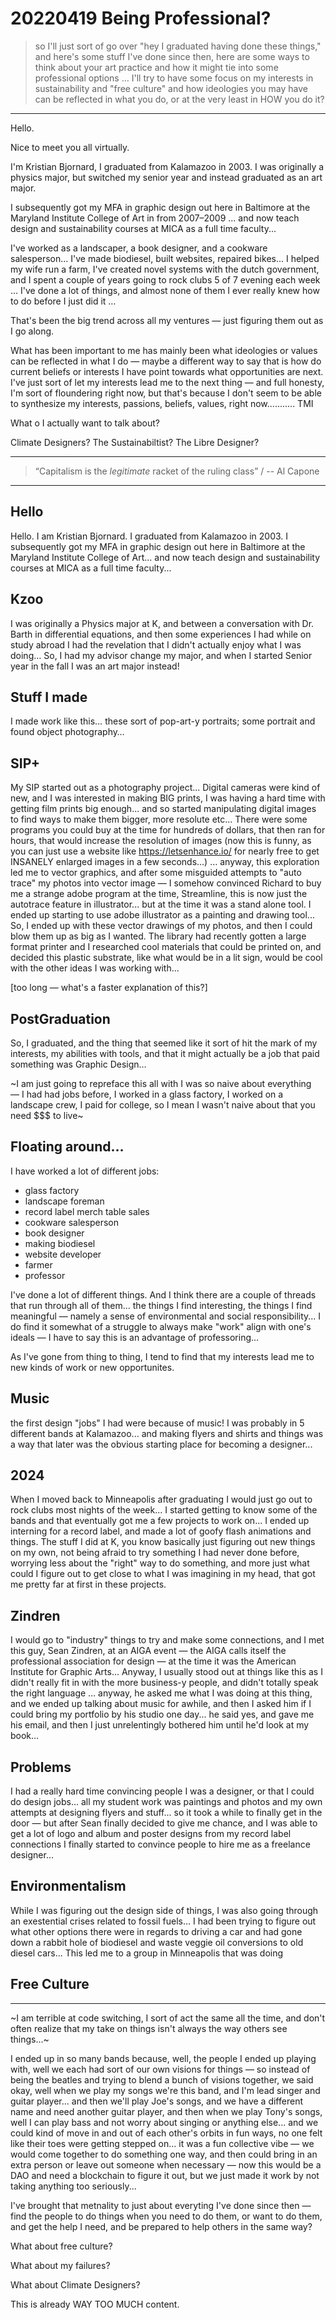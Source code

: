 # 20220419 Being Professional?

> so I'll just sort of go over "hey I graduated having done these things," and here's some stuff I've done since then, here are some ways to think about your art practice and how it might tie into some professional options … I'll try to have some focus on my interests in sustainability and "free culture" and how ideologies you may have can be reflected in what you do, or at the very least in HOW you do it?

---

Hello.

Nice to meet you all virtually.

I'm Kristian Bjornard, I graduated from Kalamazoo in 2003. I was originally a physics major, but switched my senior year and instead graduated as an art major.

I subsequently got my MFA in graphic design out here in Baltimore at the Maryland Institute College of Art in from 2007–2009 ... and now teach design and sustainability courses at MICA as a full time faculty...

I've worked as a landscaper, a book designer, and a cookware salesperson... I've made biodiesel, built websites, repaired bikes... I helped my wife run a farm, I've created novel systems with the dutch government, and I spent a couple of years going to rock clubs 5 of 7 evening each week … I've done a lot of things, and almost none of them I ever really knew how to do before I just did it …

That's been the big trend across all my ventures — just figuring them out as I go along.

What has been important to me has mainly been what ideologies or values can be reflected in what I do — maybe a different way to say that is how do current beliefs or interests I have point towards what opportunities are next. I've just sort of let my interests lead me to the next thing — and full honesty, I'm sort of floundering right now, but that's because I don't seem to be able to synthesize my interests, passions, beliefs, values, right now........... TMI

What o I actually want to talk about?

Climate Designers? The Sustainabiltist?
The Libre Designer?

---

> “Capitalism is the _legitimate_ racket of the ruling class” / -- Al Capone

---

## Hello

Hello. I am Kristian Bjornard. I graduated from Kalamazoo in 2003. I subsequently got my MFA in graphic design out here in Baltimore at the Maryland Institute College of Art... and now teach design and sustainability courses at MICA as a full time faculty...

## Kzoo

I was originally a Physics major at K, and between a conversation with Dr. Barth in differential equations, and then some experiences I had while on study abroad I had the revelation that I didn't actually enjoy what I was doing… So, I had my advisor change my major, and when I started Senior year in the fall I was an art major instead!

## Stuff I made

I made work like this… these sort of pop-art-y portraits; some portrait and found object photography…

## SIP+

My SIP started out as a photography project... Digital cameras were kind of new, and I was interested in making BIG prints, I was having a hard time with getting film prints big enough... and so started manipulating digital images to find ways to make them bigger, more resolute etc... There were some programs you could buy at the time for hundreds of dollars, that then ran for hours, that would increase the resolution of images (now this is funny, as you can just use a website like <https://letsenhance.io/> for nearly free to get INSANELY enlarged images in a few seconds...) … anyway, this exploration led me to vector graphics, and after some misguided attempts to "auto trace" my photos into vector image — I somehow convinced Richard to buy me a strange adobe program at the time, Streamline, this is now just the autotrace feature in illustrator... but at the time it was a stand alone tool. I ended up starting to use adobe illustrator as a painting and drawing tool... So, I ended up with these vector drawings of my photos, and then I could blow them up as big as I wanted. The library had recently gotten a large format printer and I researched cool materials that could be printed on, and decided this plastic substrate, like what would be in a lit sign, would be cool with the other ideas I was working with...

[too long — what's a faster explanation of this?]

## PostGraduation

So, I graduated, and the thing that seemed like it sort of hit the mark of my interests, my abilities with tools, and that it might actually be a job that paid something was Graphic Design…

~I am just going to repreface this all with I was so naive about everything — I had had jobs before, I worked in a glass factory, I worked on a landscape crew, I paid for college, so I mean I wasn't naive about that you need $$$ to live~

## Floating around…

I have worked a lot of different jobs:

- glass factory
- landscape foreman
- record label merch table sales
- cookware salesperson
- book designer
- making biodiesel
- website developer
- farmer
- professor

I've done a lot of different things. And I think there are a couple of threads that run through all of them... the things I find interesting, the things I find meaningful — namely a sense of environmental and social responsibility... I do find it somewhat of a struggle to always make "work" align with one's ideals — I have to say this is an advantage of professoring...

As I've gone from thing to thing, I tend to find that my interests lead me to new kinds of work or new opportunites.

## Music

the first design "jobs" I had were because of music! I was probably in 5 different bands at Kalamazoo... and making flyers and shirts and things was a way that later was the obvious starting place for becoming a designer...

## 2024

When I moved back to Minneapolis after graduating I would just go out to rock clubs most nights of the week... I started getting to know some of the bands and that eventually got me a few projects to work on... I ended up interning for a record label, and made a lot of goofy flash animations and things. The stuff I did at K, you know basically just figuring out new things on my own, not being afraid to try something I had never done before, worrying less about the "right" way to do something, and more just what could I figure out to get close to what I was imagining in my head, that got me pretty far at first in these projects.

## Zindren

I would go to "industry" things to try and make some connections, and I met this guy, Sean Zindren, at an AIGA event — the AIGA calls itself the professional association for design — at the time it was the American Institute for Graphic Arts... Anyway, I usually stood out at things like this as I didn't really fit in with the more business-y people, and didn't totally speak the right language … anyway, he asked me what I was doing at this thing, and we ended up talking about music for awhile, and then I asked him if I could bring my portfolio by his studio one day... he said yes, and gave me his email, and then I just unrelentingly bothered him until he'd look at my book...

## Problems

I had a really hard time convincing people I was a designer, or that I could do design jobs... all my student work was paintings and photos and my own attempts at designing flyers and stuff... so it took a while to finally get in the door — but after Sean finally decided to give me chance, and I was able to get a lot of logo and album and poster designs from my record label connections I finally started to convince people to hire me as a freelance designer...

## Environmentalism

While I was figuring out the design side of things, I was also going through an exestential crises related to fossil fuels... I had been trying to figure out what other options there were in regards to driving a car and had gone down a rabbit hole of biodiesel and waste veggie oil conversions to old diesel cars... This led me to a group in Minneapolis that was doing

## Free Culture

---

~I am terrible at code switching, I sort of act the same all the time, and don't often realize that my take on things isn't always the way others see things...~

I ended up in so many bands because, well, the people I ended up playing with, well we each had sort of our own visions for things — so instead of being the beatles and trying to blend a bunch of visions together, we said okay, well when we play my songs we're this band, and I'm lead singer and guitar player... and then we'll play Joe's songs, and we have a different name and need another guitar player, and then when we play Tony's songs, well I can play bass and not worry about singing or anything else... and we could kind of move in and out of each other's orbits in fun ways, no one felt like their toes were getting stepped on... it was a fun collective vibe — we would come together to do something one way, and then could bring in an extra person or leave out someone when necessary — now this would be a DAO and need a blockchain to figure it out, but we just made it work by not taking anything too seriously...

I've brought that metnality to just about everyting I've done since then — find the people to do things when you need to do them, or want to do them, and get the help I need, and be prepared to help others in the same way?

What about free culture?

What about my failures?

What about Climate Designers?

This is already WAY TOO MUCH content.
